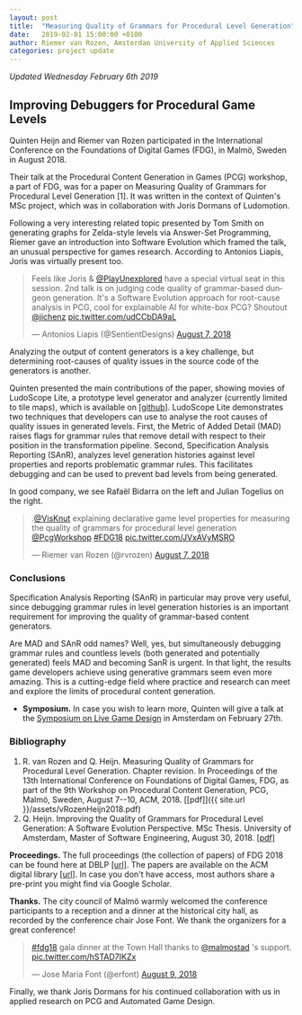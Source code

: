 ```yaml
---
layout: post
title:  "Measuring Quality of Grammars for Procedural Level Generation"
date:   2019-02-01 15:00:00 +0100
author: Riemer van Rozen, Amsterdam University of Applied Sciences
categories: project update
---
```

*Updated Wednesday February 6th 2019*

## Improving Debuggers for Procedural Game Levels
Quinten Heijn and Riemer van Rozen participated in the International Conference on the Foundations of Digital Games (FDG), in Malmö, Sweden in August 2018.

Their talk at the Procedural Content Generation in Games (PCG) workshop, a part of FDG, was for a paper on Measuring Quality of Grammars for Procedural Level Generation [1].
It was written in the context of Quinten's MSc project, which was in collaboration with Joris Dormans of Ludomotion.

Following a very interesting related topic presented by Tom Smith on generating graphs for Zelda-style levels via Answer-Set Programming,
Riemer gave an introduction into Software Evolution which framed the talk, an unusual perspective for games research.
According to Antonios Liapis, Joris was virtually present too.

<blockquote class="twitter-tweet" data-conversation="none" data-lang="en"><p lang="en" dir="ltr">Feels like Joris &amp; <a href="https://twitter.com/PlayUnexplored?ref_src=twsrc%5Etfw">@PlayUnexplored</a> have a special virtual seat in this session. 2nd talk is on judging code quality of grammar-based dungeon generation. It&#39;s a Software Evolution approach for root-cause analysis in PCG, cool for explainable AI for white-box PCG? Shoutout <a href="https://twitter.com/jichenz?ref_src=twsrc%5Etfw">@jichenz</a> <a href="https://t.co/udCCbDA9aL">pic.twitter.com/udCCbDA9aL</a></p>&mdash; Antonios Liapis (@SentientDesigns) <a href="https://twitter.com/SentientDesigns/status/1026763935079251970?ref_src=twsrc%5Etfw">August 7, 2018</a></blockquote> <script async src="https://platform.twitter.com/widgets.js" charset="utf-8"></script> 

Analyzing the output of content generators is a key challenge, but determining root-causes of quality issues in the source code of the generators is another.

Quinten presented the main contributions of the paper, showing movies of LudoScope Lite, a prototype level generator and analyzer (currently limited to tile maps), which is available on [[github]](https://github.com/visknut/LudoscopeLite).
LudoScope Lite demonstrates two techniques that developers can use to analyse the root causes of quality issues in generated levels.
First, the Metric of Added Detail (MAD) raises flags for grammar rules that remove detail with respect to their position in the transformation pipeline.
Second, Specification Analysis Reporting (SAnR), analyzes level generation histories against level properties and reports problematic grammar rules.
This facilitates debugging and can be used to prevent bad levels from being generated.

In good company, we see Rafaël Bidarra on the left and Julian Togelius on the right.
<blockquote class="twitter-tweet" data-lang="en"><p lang="en" dir="ltr">.<a href="https://twitter.com/VisKnut?ref_src=twsrc%5Etfw">@VisKnut</a> explaining declarative game level properties for measuring the quality of grammars for procedural level generation <a href="https://twitter.com/PcgWorkshop?ref_src=twsrc%5Etfw">@PcgWorkshop</a> <a href="https://twitter.com/hashtag/FDG18?src=hash&amp;ref_src=twsrc%5Etfw">#FDG18</a> <a href="https://t.co/JVxAVyMSRO">pic.twitter.com/JVxAVyMSRO</a></p>&mdash; Riemer van Rozen (@rvrozen) <a href="https://twitter.com/rvrozen/status/1026770246655504384?ref_src=twsrc%5Etfw">August 7, 2018</a></blockquote> <script async src="https://platform.twitter.com/widgets.js" charset="utf-8"></script> 

### Conclusions
Specification Analysis Reporting (SAnR) in particular may prove very useful, since debugging grammar rules in level generation histories is an important requirement for improving the quality of grammar-based content generators.

Are MAD and SAnR odd names? Well, yes, but simultaneously debugging grammar rules and countless levels (both generated and potentially generated) feels MAD and becoming SanR is urgent.
In that light, the results game developers achieve using generative grammars seem even more amazing.
This is a cutting-edge field where  practice and research can meet and explore the limits of procedural content generation.

* **Symposium.** In case you wish to learn more, Quinten will give a talk at the [Symposium on Live Game Design](/project/update/2019/02/01/Live-Game-Design-Symposium.html) in Amsterdam on February 27th.

### Bibliography
1. R. van Rozen and Q. Heijn. Measuring Quality of Grammars for Procedural Level Generation. Chapter revision. In Proceedings of the 13th International Conference on Foundations of Digital Games, FDG, as part of the 9th Workshop on Procedural Content Generation, PCG, Malmö, Sweden, August 7--10, ACM, 2018. [[pdf]]({{ site.url }}/assets/vRozenHeijn2018.pdf)
2. Q. Heijn. Improving the Quality of Grammars for Procedural Level
Generation: A Software Evolution Perspective. MSc Thesis. University of Amsterdam, Master of Software Engineering, August 30, 2018. [[pdf]](http://www.scriptiesonline.uba.uva.nl/document/661986)

**Proceedings.**
The full proceedings (the collection of papers) of FDG 2018 can be found here at DBLP [[url]](https://dblp.uni-trier.de/db/conf/fdg/fdg2018.html).
The papers are available on the ACM digital library [[url]](https://dl.acm.org/citation.cfm?id=3235765).
In case you don't have access, most authors share a pre-print you might find via Google Scholar.

**Thanks.**
The city council of Malmö warmly welcomed the  conference participants to a reception and a dinner at the historical city hall, as recorded by the conference chair Jose Font.
We thank the organizers for a great conference!

<blockquote class="twitter-tweet" data-lang="en"><p lang="en" dir="ltr"><a href="https://twitter.com/hashtag/fdg18?src=hash&amp;ref_src=twsrc%5Etfw">#fdg18</a> gala dinner at the Town Hall thanks to <a href="https://twitter.com/malmostad?ref_src=twsrc%5Etfw">@malmostad</a> &#39;s support. <a href="https://t.co/hSTAD7IKZx">pic.twitter.com/hSTAD7IKZx</a></p>&mdash; Jose Maria Font (@erfont) <a href="https://twitter.com/erfont/status/1027642451329200129?ref_src=twsrc%5Etfw">August 9, 2018</a></blockquote> <script async src="https://platform.twitter.com/widgets.js" charset="utf-8"></script> 

Finally, we thank Joris Dormans for his continued collaboration with us in applied research on PCG and Automated Game Design.

